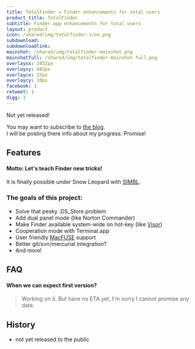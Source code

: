 ```yaml
---
title: TotalFinder = Finder enhancements for total users
product_title: TotalFinder
subtitle: Finder.app enhancements for total users
layout: product
icon: /shared/img/totalfinder-icon.png
subdownload: 
subdownloadlink:
mainshot: /shared/img/totalfinder-mainshot.png
mainshotfull: /shared/img/totalfinder-mainshot-full.png
overlaysx: 1032px
overlaysy: 683px
overlaycx: 25px
overlaycy: 10px
facebook: 1
retweet: 1
digg: 1
---
```


<div class="more-box more-box-align">
    <div class="release-notice">Not yet released!</div>
    <p class="release-explanation">You may want to subscribe to <a href="http://blog.binaryage.com">the blog</a>.<br>I will be posting there info about my progress. Promise!</p>
</div>

## Features

#### Motto: Let's teach Finder new tricks!

It is finally possible under Snow Leopard with <a href="http://www.culater.net/software/SIMBL/SIMBL.php">SIMBL</a>.

### The goals of this project:

* Solve that pesky .DS_Store problem
* Add dual panel mode (like Norton Commander)
* Make Finder available system-wide on hot-key (like [Visor](http://visor.binaryage.com))
* Cooperation mode with Terminal.app
* User friendly [MacFUSE](http://code.google.com/p/macfuse/) support
* Better git/svn/mercurial integration?
* And more!

## FAQ

#### When we can expect first version?
> Working on it. But have no ETA yet, I'm sorry I cannot promise any date.

## History

  * not yet released to the public